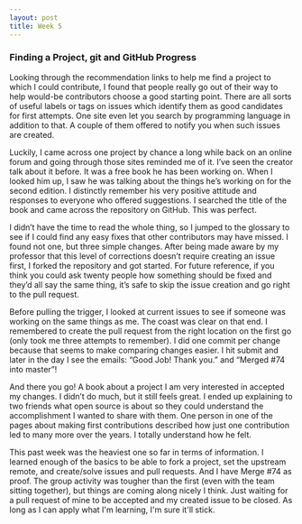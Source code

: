 ```yaml
---
layout: post
title: Week 5
---
```



### Finding a Project, git and GitHub Progress

Looking through the recommendation links to help me find a project to which I could contribute, I found that people really go out of their way to help would-be contributors choose a good starting point. There are all sorts of useful labels or tags on issues which identify them as good candidates for first attempts. One site even let you search by programming language in addition to that. A couple of them offered to notify you when such issues are created. 

Luckily, I came across one project by chance a long while back on an online forum and going through those sites reminded me of it. I’ve seen the creator talk about it before. It was a free book he has been working on. When I looked him up, I saw he was talking about the things he’s working on for the second edition. I distinctly remember his very positive attitude and responses to everyone who offered suggestions. I searched the title of the book and came across the repository on GitHub. This was perfect. 

I didn’t have the time to read the whole thing, so I jumped to the glossary to see if I could find any easy fixes that other contributors may have missed. I found not one, but three simple changes. After being made aware by my professor that this level of corrections doesn’t require creating an issue first, I forked the repository and got started. For future reference, if you think you could ask twenty people how something should be fixed and they’d all say the same thing, it’s safe to skip the issue creation and go right to the pull request. 

Before pulling the trigger, I looked at current issues to see if someone was working on the same things as me. The coast was clear on that end. I remembered to create the pull request from the right location on the first go (only took me three attempts to remember). I did one commit per change because that seems to make comparing changes easier. I hit submit and later in the day I see the emails: “Good Job! Thank you.” and “Merged #74 into master”! 

And there you go! A book about a project I am very interested in accepted my changes. I didn’t do much, but it still feels great. I ended up explaining to two friends what open source is about so they could understand the accomplishment I wanted to share with them. One person in one of the pages about making first contributions described how just one contribution led to many more over the years. I totally understand how he felt. 

This past week was the heaviest one so far in terms of information. I learned enough of the basics to be able to fork a project, set the upstream remote, and create/solve issues and pull requests. And I have Merge #74 as proof. The group activity was tougher than the first (even with the team sitting together), but things are coming along nicely I think. Just waiting for a pull request of mine to be accepted and my created issue to be closed. As long as I can apply what I'm learning, I'm sure it'll stick.

